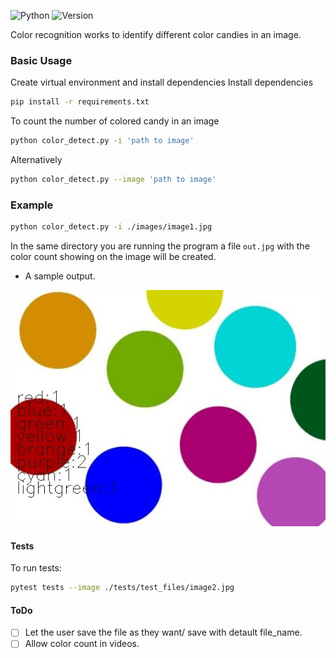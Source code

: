 
![Python](https://img.shields.io/badge/Python-3.7-green)
![Version](https://img.shields.io/badge/Version-2.0rc-orange)

Color recognition works to identify different color candies in an image.

### Basic Usage
Create virtual environment and install dependencies
Install dependencies
```bash
pip install -r requirements.txt
```

To count the number of colored candy in an image
```bash
python color_detect.py -i 'path to image'
```
Alternatively
```bash
python color_detect.py --image 'path to image'
```
### Example
```bash
python color_detect.py -i ./images/image1.jpg
```

In the same directory you are running the program a file `out.jpg`
with the color count showing on the image will be created.

-  A sample output.


![Sample image](./images/out.jpg)



#### Tests
To run tests:
```bash
pytest tests --image ./tests/test_files/image2.jpg
```


#### ToDo
- [ ]  Let the user save the file as they want/ save with detault file_name.
- [ ]  Allow color count in videos.

